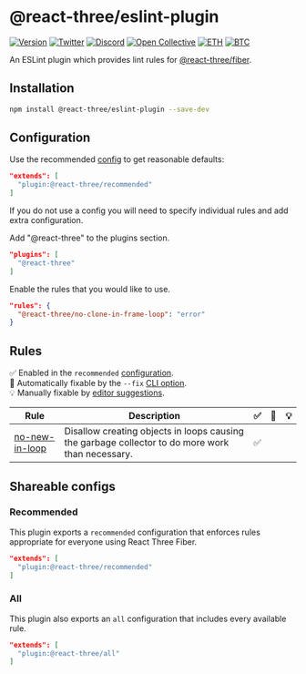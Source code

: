 # @react-three/eslint-plugin

[![Version](https://img.shields.io/npm/v/@react-three/eslint-plugin?style=flat&colorA=000000&colorB=000000)](https://npmjs.com/package/@react-three/eslint-plugin)
[![Twitter](https://img.shields.io/twitter/follow/pmndrs?label=%40pmndrs&style=flat&colorA=000000&colorB=000000&logo=twitter&logoColor=000000)](https://twitter.com/pmndrs)
[![Discord](https://img.shields.io/discord/740090768164651008?style=flat&colorA=000000&colorB=000000&label=discord&logo=discord&logoColor=000000)](https://discord.gg/ZZjjNvJ)
[![Open Collective](https://img.shields.io/opencollective/all/react-three-fiber?style=flat&colorA=000000&colorB=000000)](https://opencollective.com/react-three-fiber)
[![ETH](https://img.shields.io/badge/ETH-f5f5f5?style=flat&colorA=000000&colorB=000000)](https://blockchain.com/eth/address/0x6E3f79Ea1d0dcedeb33D3fC6c34d2B1f156F2682)
[![BTC](https://img.shields.io/badge/BTC-f5f5f5?style=flat&colorA=000000&colorB=000000)](https://blockchain.com/btc/address/36fuguTPxGCNnYZSRdgdh6Ea94brCAjMbH)

An ESLint plugin which provides lint rules for [@react-three/fiber](https://github.com/pmndrs/react-three-fiber).

## Installation

```bash
npm install @react-three/eslint-plugin --save-dev
```

## Configuration

Use the recommended [config](#recommended) to get reasonable defaults:

```json
"extends": [
  "plugin:@react-three/recommended"
]
```

If you do not use a config you will need to specify individual rules and add extra configuration.

Add "@react-three" to the plugins section.

```json
"plugins": [
  "@react-three"
]
```

Enable the rules that you would like to use.

```json
"rules": {
  "@react-three/no-clone-in-frame-loop": "error"
}
```

## Rules

✅ Enabled in the `recommended` [configuration](#recommended).<br>
🔧 Automatically fixable by the `--fix` [CLI option](https://eslint.org/docs/latest/user-guide/command-line-interface#--fix).<br>
💡 Manually fixable by [editor suggestions](https://eslint.org/docs/developer-guide/working-with-rules#providing-suggestions).

<!-- START_RULE_CODEGEN -->
<!-- @command yarn codegen:eslint -->

| Rule                                                        | Description                                                                                      | ✅  | 🔧  | 💡  |
| ----------------------------------------------------------- | ------------------------------------------------------------------------------------------------ | --- | --- | --- |
| <a href="./docs/rules/no-new-in-loop.md">no-new-in-loop</a> | Disallow creating objects in loops causing the garbage collector to do more work than necessary. | ✅  |     |     |

<!-- END_CODEGEN -->

## Shareable configs

### Recommended

This plugin exports a `recommended` configuration that enforces rules appropriate for everyone using React Three Fiber.

```json
"extends": [
  "plugin:@react-three/recommended"
]
```

### All

This plugin also exports an `all` configuration that includes every available rule.

```json
"extends": [
  "plugin:@react-three/all"
]
```
